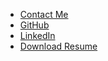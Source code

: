 <!DOCTYPE html>
<html lang="en">
<head>
  <meta charset="UTF-8">
<!--   <title>My Portfolio</title> -->
  <link rel="stylesheet" type="text/css" href="style.css">
</head>
<body>
  <nav>
    <ul>
      <li><a href="mailto:rohitkr0807@gmail.com">Contact Me</a></li>
      <li><a href="https://github.com/rohitkr0807">GitHub</a></li>
      <li><a href="https://www.linkedin.com/in/iitrrohit">LinkedIn</a></li>
      <li><a href="Resume.pdf" download>Download Resume</a></li>
    </ul>
  </nav>
</body>
</html>
